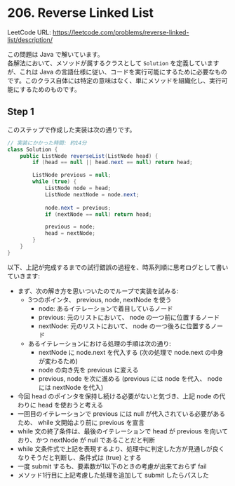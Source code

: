 # 206. Reverse Linked List

LeetCode URL: https://leetcode.com/problems/reverse-linked-list/description/

この問題は Java で解いています。  
各解法において、メソッドが属するクラスとして `Solution` を定義していますが、これは Java の言語仕様に従い、コードを実行可能にするために必要なものです。このクラス自体には特定の意味はなく、単にメソッドを組織化し、実行可能にするためのものです。

## Step 1

このステップで作成した実装は次の通りです。

```java
// 実装にかかった時間: 約14分
class Solution {
    public ListNode reverseList(ListNode head) {
        if (head == null || head.next == null) return head;

        ListNode previous = null;
        while (true) {
            ListNode node = head;
            ListNode nextNode = node.next;
  
            node.next = previous;
            if (nextNode == null) return head;

            previous = node;
            head = nextNode;
        }
    }
}
```

以下、上記が完成するまでの試行錯誤の過程を、時系列順に思考ログとして書いていきます:

- まず、次の解き方を思いついたのでループで実装を試みる:
    - 3つのポインタ、 previous, node, nextNode を使う
        - node: あるイテレーションで着目しているノード
        - previous: 元のリストにおいて、 node の一つ前に位置するノード
        - nextNode: 元のリストにおいて、 node の一つ後ろに位置するノード
    - あるイテレーションにおける処理の手順は次の通り:
        - nextNode に node.next を代入する (次の処理で node.next の中身が変わるため)
        - node の向き先を previous に変える
        - previous, node を次に進める (previous には node を代入、 node には nextNode を代入)
- 今回 head のポインタを保持し続ける必要がないと気づき、上記 node の代わりに head を使おうと考える
- 一回目のイテレーションで previous には null が代入されている必要があるため、 while 文開始より前に previous を宣言
- while 文の終了条件は、最後のイテレーションで head が previous を向いており、かつ nextNode が null であることだと判断
- while 文条件式で上記を表現するより、処理中に判定した方が見通しが良くなりそうだと判断し、条件式は (true) とする
- 一度 submit するも、要素数が1以下のときの考慮が出来ておらず fail
- メソッド1行目に上記考慮した処理を追加して submit したらパスした
